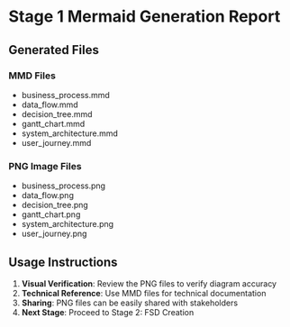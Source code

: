 # Stage 1 Mermaid Generation Report

## Generated Files

### MMD Files
- business_process.mmd
- data_flow.mmd
- decision_tree.mmd
- gantt_chart.mmd
- system_architecture.mmd
- user_journey.mmd

### PNG Image Files
- business_process.png
- data_flow.png
- decision_tree.png
- gantt_chart.png
- system_architecture.png
- user_journey.png

## Usage Instructions

1. **Visual Verification**: Review the PNG files to verify diagram accuracy
2. **Technical Reference**: Use MMD files for technical documentation
3. **Sharing**: PNG files can be easily shared with stakeholders
4. **Next Stage**: Proceed to Stage 2: FSD Creation

